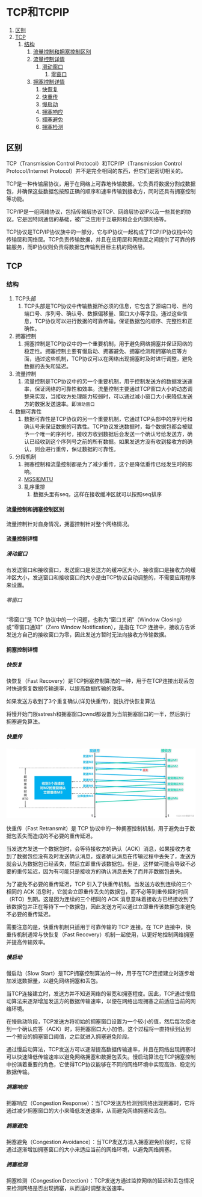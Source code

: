 # TCP和TCPIP

1. [区别](#区别)
2. [TCP](#tcp)
   1. [结构](#结构)
      1. [流量控制和拥塞控制区别](#流量控制和拥塞控制区别)
      2. [流量控制详情](#流量控制详情)
         1. [滑动窗口](#滑动窗口)
            1. [零窗口](#零窗口)
      3. [拥塞控制详情](#拥塞控制详情)
         1. [快恢复](#快恢复)
         2. [快重传](#快重传)
         3. [慢启动](#慢启动)
         4. [拥塞响应](#拥塞响应)
         5. [拥塞避免](#拥塞避免)
         6. [拥塞检测](#拥塞检测)


## 区别
TCP（Transmission Control Protocol）和TCP/IP（Transmission Control Protocol/Internet Protocol）并不是完全相同的东西，但它们是密切相关的。

TCP是一种传输层协议，用于在网络上可靠地传输数据。它负责将数据分割成数据包，并确保这些数据包按照正确的顺序和速率传输到接收方，同时还具有拥塞控制等功能。

TCP/IP是一组网络协议，包括传输层协议TCP、网络层协议IP以及一些其他的协议。它是因特网通信的基础，被广泛应用于互联网和企业内部网络等。

TCP协议是TCP/IP协议族中的一部分，它与IP协议一起构成了TCP/IP协议栈中的传输层和网络层。TCP负责传输数据，并且在应用层和网络层之间提供了可靠的传输服务，而IP协议则负责将数据包传输到目标主机的网络层。

## TCP

### 结构
1. TCP头部
   1. TCP头部是TCP协议中传输数据所必须的信息，它包含了源端口号、目的端口号、序列号、确认号、数据偏移量、窗口大小等字段。通过这些信息，TCP协议可以进行数据的可靠传输，保证数据包的顺序、完整性和正确性。
2. 拥塞控制
   1. 拥塞控制是TCP协议中的一个重要机制，用于避免网络拥塞并保证网络的稳定性。拥塞控制主要有慢启动、拥塞避免、拥塞检测和拥塞响应等方面，通过这些机制，TCP协议可以在网络出现拥塞时及时进行调整，避免数据的丢失和延迟。
3. 流量控制
   1. 流量控制是TCP协议中的另一个重要机制，用于控制发送方的数据发送速率，保证网络的可靠性和效率。流量控制主要通过TCP窗口大小的动态调整来实现，当接收方处理能力较弱时，可以通过减小窗口大小来降低发送方的数据发送速率。即`滑动窗口`
4. 数据可靠性
   1. 数据可靠性是TCP协议的另一个重要机制，它通过TCP头部中的序列号和确认号来保证数据的可靠性。TCP协议发送数据时，每个数据包都会被赋予一个唯一的序列号，接收方收到数据后会发送一个确认号给发送方，确认已经收到这个序列号之前的所有数据。如果发送方没有收到接收方的确认，则会进行重传，保证数据的可靠性。
5. 分段机制
   1. 拥塞控制和流量控制都是为了减少重传，这个是降低重传已经发生时的影响。
   2. [MSS和MTU](MSS和MTU.md)
   3. 乱序重排
      1. 数据头里有seq，这样在接收缓冲区就可以按照seq排序

#### 流量控制和拥塞控制区别
流量控制针对自身情况，拥塞控制针对整个网络情况。

#### 流量控制详情

##### 滑动窗口
有发送窗口和接收窗口，发送窗口是发送方的缓冲区大小，接收窗口是接收方的缓冲区大小，发送窗口和接收窗口的大小是由TCP协议自动调整的，不需要应用程序来设置。

###### 零窗口
“零窗口”是 TCP 协议中的一个问题，也称为“窗口关闭”（Window Closing）或“零窗口通知”（Zero Window Notification），是指在 TCP 连接中，接收方告诉发送方自己的接收窗口为零，因此发送方暂时无法向接收方传输数据。

#### 拥塞控制详情
##### 快恢复
快恢复（Fast Recovery）是TCP拥塞控制算法的一种，用于在TCP连接出现丢包时快速恢复数据传输速率，以提高数据传输的效率。

如果发送方收到了3个重复确认(详见快重传)，就执行快恢复算法

将慢开始门限sstresh和拥塞窗口cwnd都设置为当前拥塞窗口的一半，然后执行拥塞避免算法。

##### 快重传

![](_attachments/old/2023-04-12-14-11-58.png)

快重传（Fast Retransmit）是 TCP 协议中的一种拥塞控制机制，用于避免由于数据包丢失而造成的不必要的重传延迟。

当发送方发送一个数据包时，会等待接收方的确认（ACK）消息，如果接收方收到了数据包但没有及时发送确认消息，或者确认消息在传输过程中丢失了，发送方就会认为数据包已经丢失，然后立即重传该数据包。但是，这样做可能会导致不必要的重传延迟，因为有可能只是接收方的确认消息丢失了而并非数据包丢失。

为了避免不必要的重传延迟，TCP 引入了快重传机制。当发送方收到连续的三个相同的 ACK 消息时，它就会立即重传丢失的数据包，而不必等到重传超时时间（RTO）到期。这是因为连续的三个相同的 ACK 消息意味着接收方已经接收到了该数据包并正在等待下一个数据包，因此发送方可以通过立即重传该数据包来避免不必要的重传延迟。

需要注意的是，快重传机制只适用于可靠传输的 TCP 连接。在 TCP 连接中，快重传机制通常与快恢复（Fast Recovery）机制一起使用，以更好地控制网络拥塞并提高传输效率。

##### 慢启动
慢启动（Slow Start）是TCP拥塞控制算法的一种，用于在TCP连接建立时逐步增加发送数据量，以避免网络拥塞和丢包。

当TCP连接建立时，发送方并不知道网络的带宽和拥塞程度。因此，TCP通过慢启动算法来逐渐增加发送方的数据传输速率，以便在网络出现拥塞之前适应当前的网络环境。

在慢启动阶段，TCP发送方将初始的拥塞窗口设置为一个较小的值，然后每次接收到一个确认应答（ACK）时，将拥塞窗口大小加倍。这个过程将一直持续到达到一个预设的拥塞窗口阈值，之后就进入拥塞避免阶段。

通过慢启动算法，TCP发送方可以逐渐提高数据传输速率，并且在网络出现拥塞时可以快速降低传输速率以避免网络拥塞和数据包丢失。慢启动算法在TCP拥塞控制中扮演着重要的角色，它使得TCP协议能够在不同的网络环境中实现高效、稳定的数据传输。

##### 拥塞响应
拥塞响应（Congestion Response）：当TCP发送方检测到网络出现拥塞时，它将通过减少拥塞窗口的大小来降低发送速率，从而避免网络拥塞和丢包。

##### 拥塞避免
拥塞避免（Congestion Avoidance）：当TCP发送方进入拥塞避免阶段时，它将通过逐渐增加拥塞窗口的大小来适应当前的网络环境，以避免网络拥塞。

##### 拥塞检测
拥塞检测（Congestion Detection）：TCP发送方通过监控网络的延迟和丢包情况来检测网络是否出现拥塞，从而适时调整发送速率。